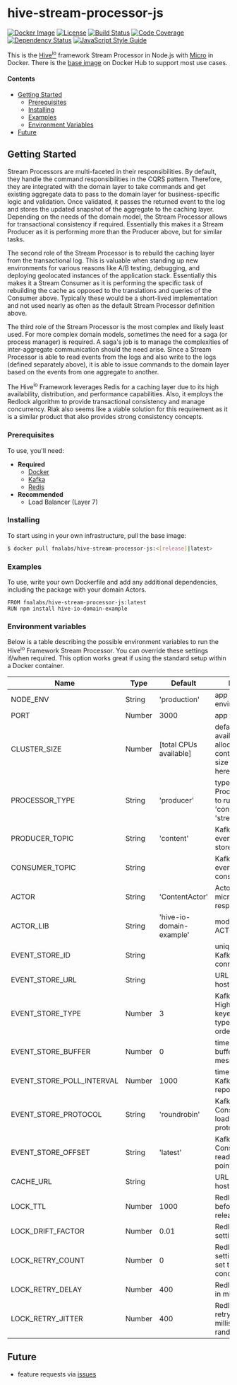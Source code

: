 # hive-stream-processor-js

[![Docker Image][docker-image]][docker-url]
[![License][license-image]][license-url]
[![Build Status][circle-image]][circle-url]
[![Code Coverage][codecov-image]][codecov-url]
[![Dependency Status][depstat-image]][depstat-url]
[![JavaScript Style Guide][style-image]][style-url]

This is the [Hive<sup>io</sup>](https://hiveframework.io/) framework Stream Processor in Node.js with [Micro](https://www.npmjs.com/package/micro) in Docker. There is the [base image](https://hub.docker.com/r/fnalabs/hive-stream-processor-js/) on Docker Hub to support most use cases.

#### Contents
- [Getting Started](#getting-started)
  - [Prerequisites](#prerequisites)
  - [Installing](#installing)
  - [Examples](#examples)
  - [Environment Variables](#environment-variables)
- [Future](#future)

## Getting Started
Stream Processors are multi-faceted in their responsibilities. By default, they handle the command responsibilities in the CQRS pattern. Therefore, they are integrated with the domain layer to take commands and get existing aggregate data to pass to the domain layer for business-specific logic and validation. Once validated, it passes the returned event to the log and stores the updated snapshot of the aggregate to the caching layer. Depending on the needs of the domain model, the Stream Processor allows for transactional consistency if required. Essentially this makes it a Stream Producer as it is performing more than the Producer above, but for similar tasks.

The second role of the Stream Processor is to rebuild the caching layer from the transactional log. This is valuable when standing up new environments for various reasons like A/B testing, debugging, and deploying geolocated instances of the application stack. Essentially this makes it a Stream Consumer as it is performing the specific task of rebuilding the cache as opposed to the translations and queries of the Consumer above. Typically these would be a short-lived implementation and not used nearly as often as the default Stream Processor definition above.

The third role of the Stream Processor is the most complex and likely least used. For more complex domain models, sometimes the need for a saga (or process manager) is required. A saga's job is to manage the complexities of inter-aggregate communication should the need arise. Since a Stream Processor is able to read events from the logs and also write to the logs (defined separately above), it is able to issue commands to the domain layer based on the events from one aggregate to another.

The Hive<sup>io</sup> Framework leverages Redis for a caching layer due to its high availability, distribution, and performance capabilities. Also, it employs the Redlock algorithm to provide transactional consistency and manage concurrency. Riak also seems like a viable solution for this requirement as it is a similar product that also provides strong consistency concepts.

### Prerequisites
To use, you'll need:
- **Required**
  - [Docker](https://www.docker.com/)
  - [Kafka](https://kafka.apache.org/)
  - [Redis](https://redis.io/)
- **Recommended**
  - Load Balancer (Layer 7)

### Installing
To start using in your own infrastructure, pull the base image:
```sh
$ docker pull fnalabs/hive-stream-processor-js:<[release]|latest>
```

### Examples
To use, write your own Dockerfile and add any additional dependencies, including the package with your domain Actors.
```
FROM fnalabs/hive-stream-processor-js:latest
RUN npm install hive-io-domain-example
```

### Environment variables
Below is a table describing the possible environment variables to run the Hive<sup>io</sup> Framework Stream Processor. You can override these settings if/when required. This option works great if using the standard setup within a Docker container.

Name                       | Type    | Default                   | Description
-------------------------- | ------- | ------------------------- | -------------------------------------------------------
NODE_ENV                   | String  | 'production'              | app runtime environment
PORT                       | Number  | 3000                      | app port to listen on
CLUSTER_SIZE               | Number  | [total CPUs available]    | defaults to the total available CPUs allocated to the container or to the size you specify here
PROCESSOR_TYPE             | String  | 'producer'                | type of Stream Processor you wish to run (can also be 'consumer' or 'stream_processor')
PRODUCER_TOPIC             | String  | 'content'                 | Kafka topic the events will be stored under
CONSUMER_TOPIC             | String  |                           | Kafka topic the events will be consumed from
ACTOR                      | String  | 'ContentActor'            | Actor (Model) the microservice is responsible for
ACTOR_LIB                  | String  | 'hive-io-domain-example'  | module where the ACTOR resides
EVENT_STORE_ID             | String  |                           | unique identifier for Kafka client connection
EVENT_STORE_URL            | String  |                           | URL where Kafka is hosted
EVENT_STORE_TYPE           | Number  | 3                         | Kafka HighLevelProducer keyed partitioner type to guarantee order
EVENT_STORE_BUFFER         | Number  | 0                         | time (in `ms`) to buffer incoming messages to batch
EVENT_STORE_POLL_INTERVAL  | Number  | 1000                      | time (in `ms`) to poll Kafka for delivery reports
EVENT_STORE_PROTOCOL       | String  | 'roundrobin'              | Kafka ConsumerGroup load balancing protocol
EVENT_STORE_OFFSET         | String  | 'latest'                  | Kafka ConsumerGroup read log starting point
CACHE_URL                  | String  |                           | URL where Redis is hosted
LOCK_TTL                   | Number  | 1000                      | Redlock time to live before lock is released
LOCK_DRIFT_FACTOR          | Number  | 0.01                      | Redlock drift factor setting
LOCK_RETRY_COUNT           | Number  | 0                         | Redlock retry count setting, should be set to zero for concurrency
LOCK_RETRY_DELAY           | Number  | 400                       | Redlock retry delay in milliseconds
LOCK_RETRY_JITTER          | Number  | 400                       | Redlock random retry jitter in milliseconds to randomize retries

## Future
- feature requests via [issues](https://github.com/fnalabs/hive-stream-processor-js/issues)

[docker-image]: https://images.microbadger.com/badges/version/fnalabs/hive-stream-processor-js.svg
[docker-url]: https://hub.docker.com/r/fnalabs/hive-stream-processor-js/

[license-image]: https://img.shields.io/badge/License-Apache%202.0-blue.svg
[license-url]: https://github.com/fnalabs/hive-stream-processor-js/blob/master/LICENSE

[circle-image]: https://img.shields.io/circleci/project/github/fnalabs/hive-stream-processor-js.svg
[circle-url]: https://circleci.com/gh/fnalabs/hive-stream-processor-js

[codecov-image]: https://img.shields.io/codecov/c/github/fnalabs/hive-stream-processor-js.svg
[codecov-url]: https://codecov.io/gh/fnalabs/hive-stream-processor-js

[depstat-image]: https://img.shields.io/david/fnalabs/hive-stream-processor-js.svg
[depstat-url]: https://david-dm.org/fnalabs/hive-stream-processor-js

[style-image]: https://img.shields.io/badge/code_style-standard-brightgreen.svg
[style-url]: https://standardjs.com
